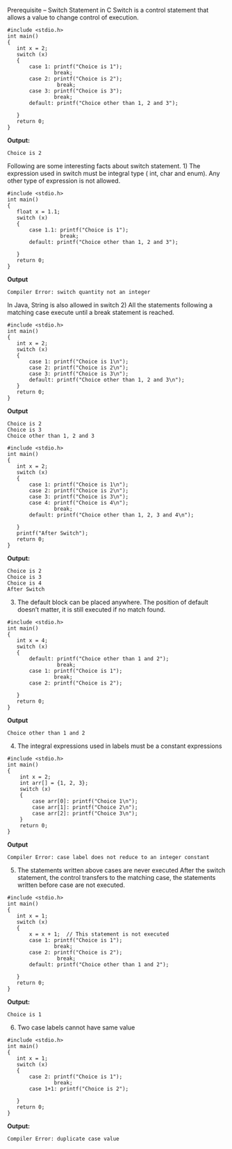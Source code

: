Prerequisite – Switch Statement in C Switch is a control statement that allows a value to change control of execution. 
```
#include <stdio.h>
int main()
{
   int x = 2;
   switch (x)
   {
       case 1: printf("Choice is 1");
               break;
       case 2: printf("Choice is 2");
                break;
       case 3: printf("Choice is 3");
               break;
       default: printf("Choice other than 1, 2 and 3");
                
   }
   return 0;
} 
```
**Output:**
```
Choice is 2
```
Following are some interesting facts about switch statement. 1) The expression used in switch must be integral type ( int, char and enum). Any other type of expression is not allowed. 
```
#include <stdio.h>
int main()
{
   float x = 1.1;
   switch (x)
   {
       case 1.1: printf("Choice is 1");
                 break;
       default: printf("Choice other than 1, 2 and 3");
                 
   }
   return 0;
} 
```
**Output**
```
Compiler Error: switch quantity not an integer
```
In Java, String is also allowed in switch  2) All the statements following a matching case execute until a break statement is reached. 
```
#include <stdio.h>
int main()
{
   int x = 2;
   switch (x)
   {
       case 1: printf("Choice is 1\n");
       case 2: printf("Choice is 2\n");
       case 3: printf("Choice is 3\n");
       default: printf("Choice other than 1, 2 and 3\n");
   }
   return 0;
} 
```
**Output**
```
Choice is 2
Choice is 3
Choice other than 1, 2 and 3
```
```
#include <stdio.h>
int main()
{
   int x = 2;
   switch (x)
   {
       case 1: printf("Choice is 1\n");
       case 2: printf("Choice is 2\n");
       case 3: printf("Choice is 3\n");
       case 4: printf("Choice is 4\n");
               break;
       default: printf("Choice other than 1, 2, 3 and 4\n");
                 
   }
   printf("After Switch");
   return 0;
}
```
**Output:**
```
Choice is 2
Choice is 3
Choice is 4
After Switch
```
3) The default block can be placed anywhere. The position of default doesn’t matter, it is still executed if no match found. 
```
#include <stdio.h>
int main()
{
   int x = 4;
   switch (x)
   {
       default: printf("Choice other than 1 and 2");
                break;        
       case 1: printf("Choice is 1");
               break;
       case 2: printf("Choice is 2");
                 
   }
   return 0;
}
```
**Output**
```
Choice other than 1 and 2
```
4) The integral expressions used in labels must be a constant expressions 
```
#include <stdio.h>
int main()
{
    int x = 2;
    int arr[] = {1, 2, 3};
    switch (x)
    {
        case arr[0]: printf("Choice 1\n"); 
        case arr[1]: printf("Choice 2\n");
        case arr[2]: printf("Choice 3\n");
    }
    return 0;
}
```
**Output**
```
Compiler Error: case label does not reduce to an integer constant
```
5) The statements written above cases are never executed After the switch statement, the control transfers to the matching case, the statements written before case are not executed. 
```
#include <stdio.h>
int main()
{
   int x = 1;
   switch (x)
   {
       x = x + 1;  // This statement is not executed
       case 1: printf("Choice is 1");
               break;
       case 2: printf("Choice is 2");
                break;
       default: printf("Choice other than 1 and 2");
                                   
   }
   return 0;
} 
```
**Output:**
```
Choice is 1
```
6) Two case labels cannot have same value 
```
#include <stdio.h>
int main()
{
   int x = 1;
   switch (x)
   {
       case 2: printf("Choice is 1");
               break;
       case 1+1: printf("Choice is 2");
                 
   }
   return 0;
} 
```
**Output:**
```
Compiler Error: duplicate case value
```